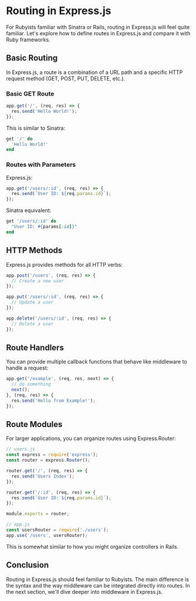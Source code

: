 # Routing in Express.js

For Rubyists familiar with Sinatra or Rails, routing in Express.js will feel quite familiar. Let's explore how to define routes in Express.js and compare it with Ruby frameworks.

## Basic Routing

In Express.js, a route is a combination of a URL path and a specific HTTP request method (GET, POST, PUT, DELETE, etc.).

### Basic GET Route

```javascript
app.get('/', (req, res) => {
  res.send('Hello World!');
});
```

This is similar to Sinatra:

```ruby
get '/' do
  'Hello World!'
end
```

### Routes with Parameters

Express.js:

```javascript
app.get('/users/:id', (req, res) => {
  res.send(`User ID: ${req.params.id}`);
});
```

Sinatra equivalent:

```ruby
get '/users/:id' do
  "User ID: #{params[:id]}"
end
```

## HTTP Methods

Express.js provides methods for all HTTP verbs:

```javascript
app.post('/users', (req, res) => {
  // Create a new user
});

app.put('/users/:id', (req, res) => {
  // Update a user
});

app.delete('/users/:id', (req, res) => {
  // Delete a user
});
```

## Route Handlers

You can provide multiple callback functions that behave like middleware to handle a request:

```javascript
app.get('/example', (req, res, next) => {
  // do something
  next();
}, (req, res) => {
  res.send('Hello from Example!');
});
```

## Route Modules

For larger applications, you can organize routes using Express.Router:

```javascript
// users.js
const express = require('express');
const router = express.Router();

router.get('/', (req, res) => {
  res.send('Users Index');
});

router.get('/:id', (req, res) => {
  res.send(`User ID: ${req.params.id}`);
});

module.exports = router;

// app.js
const usersRouter = require('./users');
app.use('/users', usersRouter);
```

This is somewhat similar to how you might organize controllers in Rails.

## Conclusion

Routing in Express.js should feel familiar to Rubyists. The main difference is the syntax and the way middleware can be integrated directly into routes. In the next section, we'll dive deeper into middleware in Express.js.
